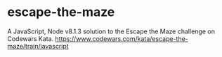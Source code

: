 # escape-the-maze
A JavaScript, Node v8.1.3 solution to the Escape the Maze challenge on Codewars Kata. https://www.codewars.com/kata/escape-the-maze/train/javascript
